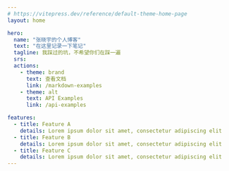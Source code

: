 ```yaml
---
# https://vitepress.dev/reference/default-theme-home-page
layout: home

hero:
  name: "张晓宇的个人博客"
  text: "在这里记录一下笔记"
  tagline: 我踩过的坑，不希望你们在踩一遍
  srs:
  actions:
    - theme: brand
      text: 查看文档
      link: /markdown-examples
    - theme: alt
      text: API Examples
      link: /api-examples

features:
  - title: Feature A
    details: Lorem ipsum dolor sit amet, consectetur adipiscing elit
  - title: Feature B
    details: Lorem ipsum dolor sit amet, consectetur adipiscing elit
  - title: Feature C
    details: Lorem ipsum dolor sit amet, consectetur adipiscing elit
---
```


